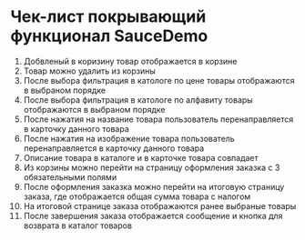 # Чек-лист покрывающий функционал SauceDemo
1. Добвленый в коризину товар отображается в корзине
2. Товар можно удалить из корзины
3. После выбора фильтрация в катологе по цене товары отображаются в выбраном порядке
4. После выбора фильтрация в катологе по алфавиту товары отображаются в выбраном порядке
5. После нажатия на название товара пользователь перенаправляется в карточку данного товара
6. После нажатия на изображение товара пользователь перенаправляется в карточку данного товара
7. Описание товара в каталоге и в карточке товара совпадает
8. Из корзины можно перейти на страницу оформления заказка с 3 обязательными полями
9. После оформления заказка можно перейти на итоговую страницу заказа, где отображается общая сумма товара с налогом 
10. На итоговой странице заказа отображаются ранее выбраные товары
11. После завершения заказа отображается сообщение и кнопка для возврата в каталог товаров 

